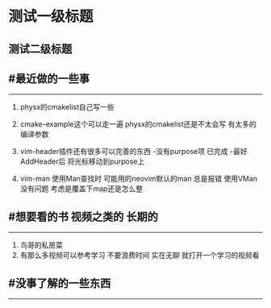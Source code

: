 # 测试一级标题
## 测试二级标题

#最近做的一些事
-----------------------------------------------------------------------------
---
1. physx的cmakelist自己写一些

2. cmake-example这个可以走一遍 physx的cmakelist还是不太会写 有太多的编译参数

3. vim-header插件还有很多可以完善的东西
   -没有purpose项 已完成
   -最好AddHeader后 将光标移动到purpose上

4. vim-man 使用Man查找时 可能用的neovim默认的man 总是报错 使用VMan没有问题 考虑是覆盖下map还是怎么整

#想要看的书 视频之类的 长期的
-----------------------------------------------------------------------------
---
1. 鸟哥的私房菜
2. 有那么多视频可以参考学习 不要浪费时间 实在无聊 就打开一个学习的视频看


#没事了解的一些东西
-----------------------------------------------------------------------------
---

